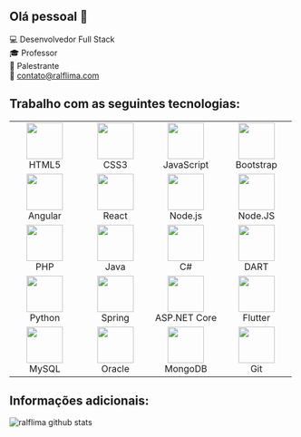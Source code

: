 <!--### Hi there I'm Ralf 👋 
## Let's talk?
[![Linkedin Badge](https://img.shields.io/badge/-Ralf%20Lima-blue?style=social&logo=Linkedin&logoColor=blue&link=https://www.linkedin.com/in/ralf-lima-3b93708a/)](https://www.linkedin.com/in/ralf-lima-3b93708a/)
-->
## Olá pessoal 👋

:computer: Desenvolvedor Full Stack<br>
:mortar_board: Professor<br>
:speech_balloon: Palestrante<br>
:email: contato@ralflima.com<br>



<!--
**ralflima/ralflima** is a ✨ _special_ ✨ repository because its `README.md` (this file) appears on your GitHub profile.

Here are some ideas to get you started:

- 🔭 I’m currently working on ...
- 🌱 I’m currently learning ...
- 👯 I’m looking to collaborate on ...
- 🤔 I’m looking for help with ...
- 💬 Ask me about ...
- 📫 How to reach me: ...
- 😄 Pronouns: ...
- ⚡ Fun fact: ...
-->

## Trabalho com as seguintes tecnologias:
<table>
  <tbody>
    <tr>
      <td width="25%" align="center">
        <img height="64px" src="https://img.icons8.com/color/48/000000/html-5.png">
        <br>
        <span>HTML5</span>
      </td>
      <td width="25%" align="center">
        <img height="64px" src="https://img.icons8.com/color/48/000000/css3.png">
        <br>
        <span>CSS3</span>
      </td>
      <td width="25%" align="center">
        <img height="64px" src="https://img.icons8.com/color/48/000000/javascript.png">
        <br>
        <span>JavaScript</span>
      </td>
      <td width="25%" align="center">
        <img height="64px" src="https://img.icons8.com/color/48/000000/bootstrap.png">
        <br>
        <span>Bootstrap</span>
      </td>
      </tr>
      <tr>
      <td width="25%" align="center">
        <img height="64px" src="https://img.icons8.com/color/48/000000/angularjs.png">
        <br>
        <span>Angular</span>
      </td>
      <td width="25%" align="center">
        <img height="64px" src="https://img.icons8.com/color/48/000000/react-native.png">
        <br>
        <span>React</span>
      </td>
      <td width="25%" align="center">
        <img height="64px" src="https://img.icons8.com/color/48/000000/vue-js">
        <br>
        <span>Node.js</span>
      </td>
      <td width="25%" align="center">
        <img height="64px" src="https://img.icons8.com/color/48/000000/nodejs">
        <br>
        <span>Node.JS<span>
      </td>
    </tr>
    <tr>
      <td width="25%" align="center">
        <img height="64px" src="https://img.icons8.com/color/48/000000/php.png">
        <br>
        <span>PHP</span>
      </td>
      <td width="25%" align="center">
        <img height="64px" src="https://img.icons8.com/color/48/000000/java-coffee-cup-logo.png">
        <br>
        <span>Java</span>
      </td>
      <td width="25%" align="center">
        <img height="64px" src="https://img.icons8.com/color/48/000000/c-sharp-logo">
        <br>
        <span>C#<span>
      </td>
      <td width="25%" align="center">
        <img height="64px" src="https://img.icons8.com/color/48/000000/dart">
        <br>
        <span>DART</span>
      </td>
    </tr>
    <tr>
      <td width="25%" align="center">
        <img height="64px" src="https://img.icons8.com/color/48/000000/python">
        <br>
        <span>Python<span>
      </td>
      <td width="25%" align="center">
        <img height="64px" src="https://img.icons8.com/color/48/000000/spring-logo.png">
        <br>
        <span>Spring<span>
      </td>
      <td width="25%" align="center">
        <img height="64px" src="https://img.icons8.com/color/48/000000/net-framework">
        <br>
        <span>ASP.NET Core</span>
      </td>
      <td width="25%" align="center">
        <img height="64px" src="https://img.icons8.com/color/48/000000/flutter">
        <br>
        <span>Flutter</span>
      </td>
    </tr>
    <tr>
      <td width="25%" align="center">
        <img height="64px" src="https://img.icons8.com/color/48/000000/mysql-logo">
        <br>
        <span>MySQL<span>
      </td>
      <td width="25%" align="center">
        <img height="64px" src="https://img.icons8.com/color/48/000000/oracle-logo">
        <br>
        <span>Oracle<span>
      </td>
      <td width="25%" align="center">
        <img height="64px" src="https://img.icons8.com/color/48/000000/mongodb">
        <br>
        <span>MongoDB</span>
      </td>
      <td width="25%" align="center">
        <img height="64px" src="https://img.icons8.com/color/48/000000/git">
        <br>
        <span>Git</span>
      </td>
    </tr>
  </tbody>
</table>

## Informações adicionais:

![ralflima github stats](https://github-readme-stats.vercel.app/api?username=ralflima&show_icons=true&hide=["issues"])

<!-- ![ralflima github visitor-badge](https://visitor-badge.glitch.me/badge?page_id=ralflima) -->
